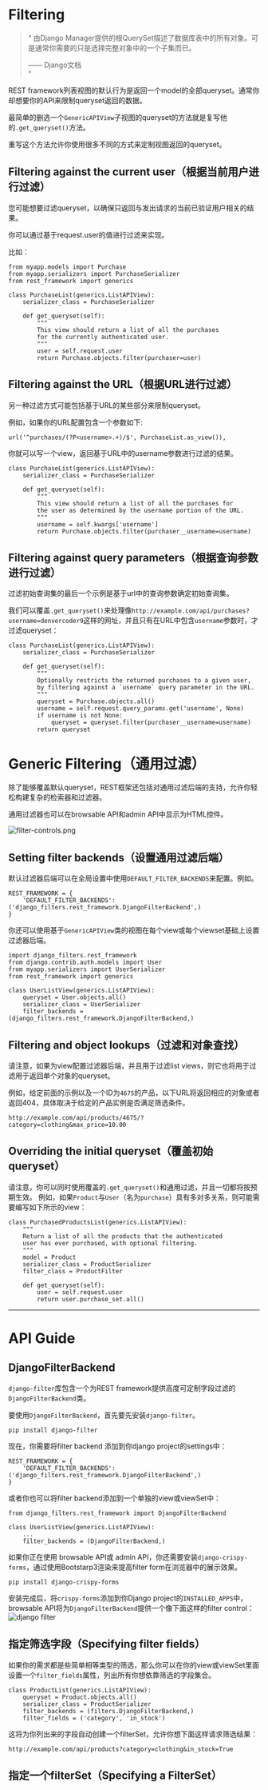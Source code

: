 # Filtering

> “ 由Django Manager提供的根QuerySet描述了数据库表中的所有对象。可是通常你需要的只是选择完整对象中的一个子集而已。
>
> —— Django文档  
> ”

REST framework列表视图的默认行为是返回一个model的全部queryset。通常你却想要你的API来限制queryset返回的数据。

最简单的删选一个`GenericAPIView`子视图的queryset的方法就是复写他的`.get_queryset()`方法。

重写这个方法允许你使用很多不同的方式来定制视图返回的queryset。

## Filtering against the current user（根据当前用户进行过滤）

您可能想要过滤queryset，以确保只返回与发出请求的当前已验证用户相关的结果。

你可以通过基于request.user的值进行过滤来实现。

比如：


```
from myapp.models import Purchase
from myapp.serializers import PurchaseSerializer
from rest_framework import generics

class PurchaseList(generics.ListAPIView):
    serializer_class = PurchaseSerializer

    def get_queryset(self):
        """
        This view should return a list of all the purchases
        for the currently authenticated user.
        """
        user = self.request.user
        return Purchase.objects.filter(purchaser=user)
```

## Filtering against the URL（根据URL进行过滤）

另一种过滤方式可能包括基于URL的某些部分来限制queryset。

例如，如果你的URL配置包含一个参数如下:


```
url('^purchases/(?P<username>.+)/$', PurchaseList.as_view()),
```

你就可以写一个view，返回基于URL中的username参数进行过滤的结果。


```
class PurchaseList(generics.ListAPIView):
    serializer_class = PurchaseSerializer

    def get_queryset(self):
        """
        This view should return a list of all the purchases for
        the user as determined by the username portion of the URL.
        """
        username = self.kwargs['username']
        return Purchase.objects.filter(purchaser__username=username)
```

## Filtering against query parameters（根据查询参数进行过滤）

过滤初始查询集的最后一个示例是基于url中的查询参数确定初始查询集。

我们可以覆盖`.get_queryset()`来处理像`http://example.com/api/purchases?username=denvercoder9`这样的网址，并且只有在URL中包含`username`参数时，才过滤queryset：


```
class PurchaseList(generics.ListAPIView):
    serializer_class = PurchaseSerializer

    def get_queryset(self):
        """
        Optionally restricts the returned purchases to a given user,
        by filtering against a `username` query parameter in the URL.
        """
        queryset = Purchase.objects.all()
        username = self.request.query_params.get('username', None)
        if username is not None:
            queryset = queryset.filter(purchaser__username=username)
        return queryset
```

# Generic Filtering（通用过滤）

除了能够覆盖默认queryset，REST框架还包括对通用过滤后端的支持，允许你轻松构建复杂的检索器和过滤器。

通用过滤器也可以在browsable API和admin API中显示为HTML控件。

![filter-controls.png](/assets/filter-controls.png)

## Setting filter backends（设置通用过滤后端）

默认过滤器后端可以在全局设置中使用`DEFAULT_FILTER_BACKENDS`来配置。例如。


```
REST_FRAMEWORK = {
    'DEFAULT_FILTER_BACKENDS': ('django_filters.rest_framework.DjangoFilterBackend',)
}
```

你还可以使用基于`GenericAPIView`类的视图在每个view或每个viewset基础上设置过滤器后端。


```
import django_filters.rest_framework
from django.contrib.auth.models import User
from myapp.serializers import UserSerializer
from rest_framework import generics

class UserListView(generics.ListAPIView):
    queryset = User.objects.all()
    serializer_class = UserSerializer
    filter_backends = (django_filters.rest_framework.DjangoFilterBackend,)
```

## Filtering and object lookups（过滤和对象查找）

请注意，如果为view配置过滤器后端，并且用于过滤list views，则它也将用于过滤用于返回单个对象的queryset。

例如，给定前面的示例以及一个ID为`4675`的产品，以下URL将返回相应的对象或者返回404，具体取决于给定的产品实例是否满足筛选条件。


```
http://example.com/api/products/4675/?category=clothing&max_price=10.00
```

## Overriding the initial queryset（覆盖初始queryset）

请注意，你可以同时使用覆盖的`.get_queryset()`和通用过滤，并且一切都将按预期生效。 例如，如果`Product`与`User`（名为`purchase`）具有多对多关系，则可能需要编写如下所示的view：


```
class PurchasedProductsList(generics.ListAPIView):
    """
    Return a list of all the products that the authenticated
    user has ever purchased, with optional filtering.
    """
    model = Product
    serializer_class = ProductSerializer
    filter_class = ProductFilter

    def get_queryset(self):
        user = self.request.user
        return user.purchase_set.all()
```

---


# API Guide

## DjangoFilterBackend

`django-filter`库包含一个为REST framework提供高度可定制字段过滤的`DjangoFilterBackend`类。

要使用`DjangoFilterBackend`，首先要先安装`django-filter`。

```
pip install django-filter
```

现在，你需要将filter backend 添加到你django project的settings中：

```
REST_FRAMEWORK = {
    'DEFAULT_FILTER_BACKENDS': ('django_filters.rest_framework.DjangoFilterBackend',)
}
```

或者你也可以将filter backend添加到一个单独的view或viewSet中：

```
from django_filters.rest_framework import DjangoFilterBackend

class UserListView(generics.ListAPIView):
    ...
    filter_backends = (DjangoFilterBackend,)
```

如果你正在使用 browsable API或 admin API，你还需要安装`django-crispy-forms`，通过使用Bootstarp3渲染来提高filter form在浏览器中的展示效果。

```
pip install django-crispy-forms
```

安装完成后，将`crispy-forms`添加到你Django project的`INSTALLED_APPS`中，browsable API将为`DjangoFilterBackend`提供一个像下面这样的filter control：  
![django filter](/assets/django-filter.png)

## 指定筛选字段（Specifying filter fields）

如果你的需求都是些简单相等类型的筛选，那么你可以在你的view或viewSet里面设置一个`filter_fields`属性，列出所有你想依靠筛选的字段集合。

```
class ProductList(generics.ListAPIView):
    queryset = Product.objects.all()
    serializer_class = ProductSerializer
    filter_backends = (filters.DjangoFilterBackend,)
    filter_fields = ('category', 'in_stock')
```

这将为你列出来的字段自动创建一个filterSet，允许你想下面这样请求筛选结果：

```
http://example.com/api/products?category=clothing&in_stock=True
```

## 指定一个filterSet（Specifying a FilterSet）



